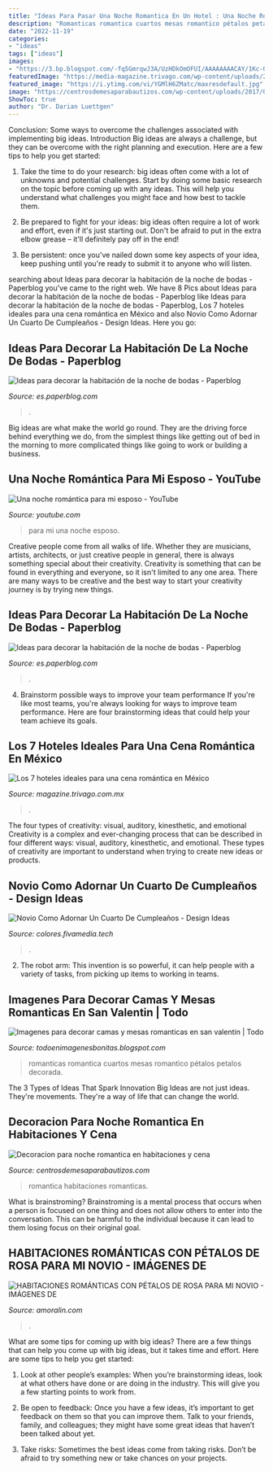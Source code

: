 ```yaml
---
title: "Ideas Para Pasar Una Noche Romantica En Un Hotel : Una Noche Romántica Para Mi Esposo"
description: "Romanticas romantica cuartos mesas romantico pétalos petalos decorada"
date: "2022-11-19"
categories:
- "ideas"
tags: ["ideas"]
images:
- "https://3.bp.blogspot.com/-fq5GmrqwJ3A/UzHDkOmOFUI/AAAAAAAACAY/1Kc-OXGfoQ8/s1600/habitacion+romantica+noche+de+bodas.JPG"
featuredImage: "https://media-magazine.trivago.com/wp-content/uploads/2020/10/07013756/hotel-con-cena-romantica.jpg"
featured_image: "https://i.ytimg.com/vi/YGMlH6ZMatc/maxresdefault.jpg"
image: "https://centrosdemesaparabautizos.com/wp-content/uploads/2017/02/decoracion-para-noche-romantica-intimo.jpg"
ShowToc: true
author: "Dr. Darian Luettgen"
---
```



Conclusion: Some ways to overcome the challenges associated with implementing big ideas.
Introduction
Big ideas are always a challenge, but they can be overcome with the right planning and execution. Here are a few tips to help you get started:

1. Take the time to do your research: big ideas often come with a lot of unknowns and potential challenges. Start by doing some basic research on the topic before coming up with any ideas. This will help you understand what challenges you might face and how best to tackle them.

2. Be prepared to fight for your ideas: big ideas often require a lot of work and effort, even if it's just starting out. Don't be afraid to put in the extra elbow grease – it'll definitely pay off in the end!

3. Be persistent: once you've nailed down some key aspects of your idea, keep pushing until you're ready to submit it to anyone who will listen.

	

		
searching about Ideas para decorar la habitación de la noche de bodas - Paperblog you've came to the right web. We have 8 Pics about Ideas para decorar la habitación de la noche de bodas - Paperblog like Ideas para decorar la habitación de la noche de bodas - Paperblog, Los 7 hoteles ideales para una cena romántica en México and also Novio Como Adornar Un Cuarto De Cumpleaños - Design Ideas. Here you go:
		
    
## Ideas Para Decorar La Habitación De La Noche De Bodas - Paperblog

<img loading=lazy src="https://3.bp.blogspot.com/-fq5GmrqwJ3A/UzHDkOmOFUI/AAAAAAAACAY/1Kc-OXGfoQ8/s1600/habitacion+romantica+noche+de+bodas.JPG" onerror="this.onerror=null;this.src='https://tse3.mm.bing.net/th?id=OIP.oPC08_Pglw92OHPcbqoEhgHaFj&amp;pid=15.1';" alt="Ideas para decorar la habitación de la noche de bodas - Paperblog">

_Source: es.paperblog.com_

>. 

	

Big ideas are what make the world go round. They are the driving force behind everything we do, from the simplest things like getting out of bed in the morning to more complicated things like going to work or building a business.

    
## Una Noche Romántica Para Mi Esposo - YouTube

<img loading=lazy src="https://i.ytimg.com/vi/YGMlH6ZMatc/maxresdefault.jpg" onerror="this.onerror=null;this.src='https://tse1.mm.bing.net/th?id=OIP.C_ii7Mtsvg0J4ZHa6c0PrAHaEK&amp;pid=15.1';" alt="Una noche romántica para mi esposo - YouTube">

_Source: youtube.com_

>para mi una noche esposo. 

	

Creative people come from all walks of life. Whether they are musicians, artists, architects, or just creative people in general, there is always something special about their creativity. Creativity is something that can be found in everything and everyone, so it isn't limited to any one area. There are many ways to be creative and the best way to start your creativity journey is by trying new things.

    
## Ideas Para Decorar La Habitación De La Noche De Bodas - Paperblog

<img loading=lazy src="http://m1.paperblog.com/i/250/2506262/ideas-decorar-habitacion-noche-bodas-L-VtenKo.jpeg" onerror="this.onerror=null;this.src='https://tse3.mm.bing.net/th?id=OIP.xUq-B0zfVBmslFDSPM5_KAHaFL&amp;pid=15.1';" alt="Ideas para decorar la habitación de la noche de bodas - Paperblog">

_Source: es.paperblog.com_

>. 

	

4. Brainstorm possible ways to improve your team performance
If you're like most teams, you're always looking for ways to improve team performance. Here are four brainstorming ideas that could help your team achieve its goals.

    
## Los 7 Hoteles Ideales Para Una Cena Romántica En México

<img loading=lazy src="https://media-magazine.trivago.com/wp-content/uploads/2020/10/07013756/hotel-con-cena-romantica.jpg" onerror="this.onerror=null;this.src='https://tse2.mm.bing.net/th?id=OIP.whYOubwqrNh1Td3a2xoNmgHaE8&amp;pid=15.1';" alt="Los 7 hoteles ideales para una cena romántica en México">

_Source: magazine.trivago.com.mx_

>. 

	

The four types of creativity: visual, auditory, kinesthetic, and emotional
Creativity is a complex and ever-changing process that can be described in four different ways: visual, auditory, kinesthetic, and emotional. These types of creativity are important to understand when trying to create new ideas or products.

    
## Novio Como Adornar Un Cuarto De Cumpleaños - Design Ideas

<img loading=lazy src="https://i.pinimg.com/originals/ed/cf/bf/edcfbffdc7b13def74e1d152ec7e5b33.jpg" onerror="this.onerror=null;this.src='https://tse4.mm.bing.net/th?id=OIP.95QzbrrNrzQYjlDtPYVbvAHaJ4&amp;pid=15.1';" alt="Novio Como Adornar Un Cuarto De Cumpleaños - Design Ideas">

_Source: colores.fivamedia.tech_

>. 

	

2. The robot arm: This invention is so powerful, it can help people with a variety of tasks, from picking up items to working in teams.

    
## Imagenes Para Decorar Camas Y Mesas Romanticas En San Valentin | Todo

<img loading=lazy src="http://2.bp.blogspot.com/-ESCPu-LaHeQ/VLp2IjjYc_I/AAAAAAAALYI/C5ggUh6srfo/s1600/Imagenes%2Bpara%2Bdecorar%2Bcamas%2By%2Bmesas%2Bromanticas%2Ben%2Bsan%2Bvalentin%2B(32).JPG" onerror="this.onerror=null;this.src='https://tse4.mm.bing.net/th?id=OIP.E7oJqdEbkw9FWKMhINnnowHaFj&amp;pid=15.1';" alt="Imagenes para decorar camas y mesas romanticas en san valentin | Todo">

_Source: todoenimagenesbonitas.blogspot.com_

>romanticas romantica cuartos mesas romantico pétalos petalos decorada. 

	

The 3 Types of Ideas That Spark Innovation
Big Ideas are not just ideas. They're movements. They're a way of life that can change the world.

    
## Decoracion Para Noche Romantica En Habitaciones Y Cena

<img loading=lazy src="https://centrosdemesaparabautizos.com/wp-content/uploads/2017/02/decoracion-para-noche-romantica-intimo.jpg" onerror="this.onerror=null;this.src='https://tse3.mm.bing.net/th?id=OIP.cgWMbpUnU3iCwvpH6N-U1gC7FN&amp;pid=15.1';" alt="Decoracion para noche romantica en habitaciones y cena">

_Source: centrosdemesaparabautizos.com_

>romantica habitaciones romanticas. 

	

What is brainstroming? Brainstroming is a mental process that occurs when a person is focused on one thing and does not allow others to enter into the conversation. This can be harmful to the individual because it can lead to them losing focus on their original goal.

    
## HABITACIONES ROMÁNTICAS CON PÉTALOS DE ROSA PARA MI NOVIO - IMÁGENES DE

<img loading=lazy src="https://4.bp.blogspot.com/-cf1Qo3uPX6w/VMBG93YTWjI/AAAAAAAABNg/VY08pkL_iVs/s640/habitacion%2Bromantica%2Bddd.jpeg" onerror="this.onerror=null;this.src='https://tse1.mm.bing.net/th?id=OIP.coyJ-oV-4p210RrwbvZdCAAAAA&amp;pid=15.1';" alt="HABITACIONES ROMÁNTICAS CON PÉTALOS DE ROSA PARA MI NOVIO - IMÁGENES DE">

_Source: amoralin.com_

>. 

	

What are some tips for coming up with big ideas?
There are a few things that can help you come up with big ideas, but it takes time and effort. Here are some tips to help you get started:
1. Look at other people’s examples: When you’re brainstorming ideas, look at what others have done or are doing in the industry. This will give you a few starting points to work from.

2. Be open to feedback: Once you have a few ideas, it’s important to get feedback on them so that you can improve them. Talk to your friends, family, and colleagues; they might have some great ideas that haven’t been talked about yet.

3. Take risks: Sometimes the best ideas come from taking risks. Don’t be afraid to try something new or take chances on your projects.


